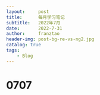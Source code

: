 ```yaml
---
layout:     post
title:      每月学习笔记
subtitle:   2022年7月
date:       2022-7-31
author:     franztao
header-img: post-bg-re-vs-ng2.jpg
catalog: true
tags:
    - Blog
---
```


# 0707
